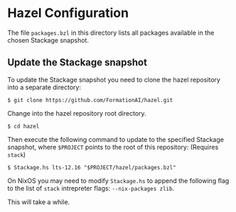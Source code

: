 # Hazel Configuration

The file `packages.bzl` in this directory lists all packages available in the
chosen Stackage snapshot.

## Update the Stackage snapshot

To update the Stackage snapshot you need to clone the hazel repository into a
separate directory:

```
$ git clone https://github.com/FormationAI/hazel.git
```

Change into the hazel repository root directory.

```
$ cd hazel
```

Then execute the following command to update to the specified Stackage
snapshot, where `$PROJECT` points to the root of this repository:
(Requires `stack`)

```
$ Stackage.hs lts-12.16 "$PROJECT/hazel/packages.bzl"
```

On NixOS you may need to modify `Stackage.hs` to append the following flag to
the list of `stack` intrepreter flags: `--nix-packages zlib`.

This will take a while.
